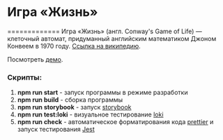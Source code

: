 # Игра «Жизнь»
=============
Игра «Жизнь» (англ. Conway's Game of Life) — клеточный автомат, придуманный английским математиком Джоном Конвеем в 1970 году. [Ссылка на википедию](https://ru.wikipedia.org/wiki/%D0%98%D0%B3%D1%80%D0%B0_%C2%AB%D0%96%D0%B8%D0%B7%D0%BD%D1%8C%C2%BB).

Посмотреть [демо](https://aydys.github.io/game/).

### Cкрипты:
  1. **npm run start** - запуск программы в режиме разработки
  2. **npm run build** - cборка программы
  3. **npm run storybook** - запуск [storybook](https://storybook.js.org/)
  4. **npm run test:loki** - визуальное тестирование [loki](https://loki.js.org/)
  5. **npm run check** - автоматическое форматирования кода [prettier](https://prettier.io/) и запуск тестирования [Jest](https://jestjs.io/)